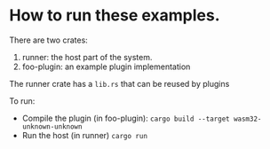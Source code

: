 # How to run these examples.

There are two crates:

1. runner: the host part of the system.
2. foo-plugin: an example plugin implementation

The runner crate has a `lib.rs` that can be reused by plugins

To run:

- Compile the plugin (in foo-plugin):
  `cargo build --target wasm32-unknown-unknown`
- Run the host (in runner)
  `cargo run`
